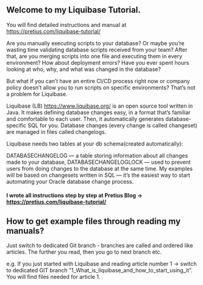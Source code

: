 ## Welcome to my Liquibase Tutorial.

You will find detailed instructions and manual at https://pretius.com/liquibase-tutorial/

Are you manually executing scripts to your database? Or maybe you’re wasting time validating database scripts received from your team?
After that, are you merging scripts into one file and executing them in every environment? How about deployment errors? Have you ever spent hours looking at who, why, and what was changed in the database? 

But what if you can’t have an entire CI/CD process right now or company policy doesn’t allow you to run scripts on specific environments? That’s not a problem for Liquibase.

Liquibase (LB) https://www.liquibase.org/ is an open source tool written in Java. It makes defining database changes easy, in a format that’s familiar and comfortable to each user. Then, it automatically generates database-specific SQL for you.
Database changes (every change is called changeset) are managed in files called changelogs.

Liquibase needs two tables at your db schema(created automatically):

DATABASECHANGELOG — a table storing information about all changes made to your database,
DATABASECHANGELOGLOCK — used to prevent users from doing changes to the database at the same time.
My examples will be based on changesets written in SQL — it’s the easiest way to start automating your Oracle database change process.

#### I wrote all instructions step by step at Pretius Blog -> https://pretius.com/liquibase-tutorial/


## How to get example files through reading my manuals?

Just switch to dedicated Git branch - branches are called and ordered like articles.
The  further you read, then you go to next branch etc.

e.g. If you just started with Liquibase and reading article number 1 ->  switch to dedicated GIT branch "1_What_is_liquibase_and_how_to_start_using_it".
You will find files needed for article 1.


